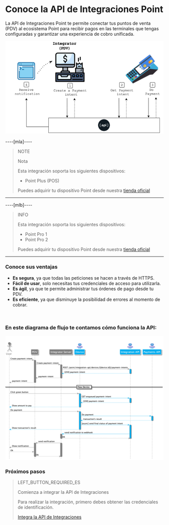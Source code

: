 # Conoce la API de Integraciones Point

La API de Integraciones Point te permite conectar tus puntos de venta (PDV) al ecosistema Point para recibir pagos en las terminales que tengas configuradas y garantizar una experiencia de cobro unificada.

![Diagrama 1](/images/mobile/pdv-flow.png)

----[mla]----
> NOTE
>
> Nota
>
> Esta integración soporta los siguientes dispositivos:
>
> - Point Plus (POS)
>
> Puedes adquirir tu dispositivo Point desde nuestra [tienda oficial](https://www.mercadopago.com.ar/point)

------------

----[mlb]----
> INFO
>
> Esta integración soporta los siguientes dispositivos:
>
> - Point Pro 1
> - Point Pro 2
>
> Puedes adquirir tu dispositivo Point desde nuestra [tienda oficial](https://www.mercadopago.com.br/point)

------------

### Conoce sus ventajas

* **Es segura**, ya que todas las peticiones se hacen a través de HTTPS.
* **Fácil de usar**, solo necesitas tus credenciales de acceso para utilizarla.
* **Es ágil**, ya que te permite administrar tus órdenes de pago desde tu PDV.
* **Es eficiente**, ya que disminuye la posibilidad de errores al momento de cobrar.

<br />

### En este diagrama de flujo te contamos cómo funciona la API:

![Mercado Pago Point Flow](/images/mobile/MercadoPagoFlowPoint.png)



### Próximos pasos

> LEFT_BUTTON_REQUIRED_ES
>
> Comienza a integrar la API de Integraciones
>
> Para realizar la integración, primero debes obtener las credenciales de identificación.
>
> [Integra la API de Integraciones](https://www.mercadopago[FAKER][URL][DOMAIN]/developers/es/guides/in-person-payments/integration-api/integration)

